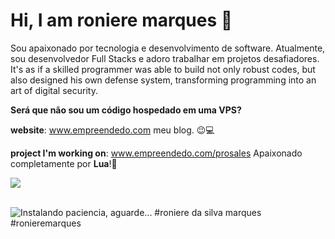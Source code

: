 # Hi, I am roniere marques 👋
Sou apaixonado por tecnologia e desenvolvimento de software. Atualmente, sou desenvolvedor Full Stacks e adoro trabalhar em projetos desafiadores. It's as if a skilled programmer was able to build not only robust codes, but also designed his own defense system, transforming programming into an art of digital security.

**Será que não sou um código hospedado em uma VPS?**


**website**: www.empreendedo.com meu blog. 😉💻

**project I'm working on**: www.empreendedo.com/prosales
Apaixonado completamente por **Lua**!🦠

  <a href="https://skillicons.dev">
    <img src="https://skillicons.dev/icons?i=lua,github,nodejs,html,css,js,mongodb,mysql,git,firebase,linux,kali,windows,go" /></br></br>
  </a>
  
![Instalando paciencia, aguarde... #roniere da silva marques #ronieremarques](https://i.pinimg.com/originals/e1/cf/5c/e1cf5ce61b6d5a8d06a979ab63d3faaa.gif)
